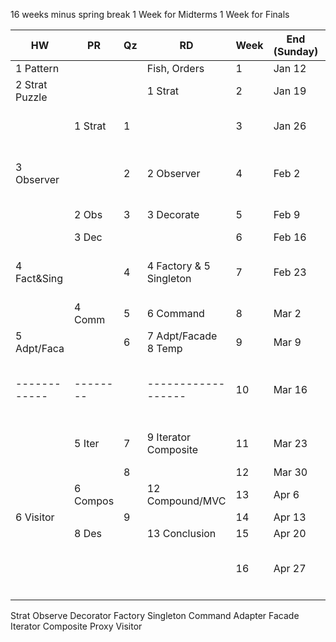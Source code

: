 16 weeks minus spring break 
1 Week for Midterms
1 Week for Finals

| HW             | PR       | Qz  | RD                      | Week | End (Sunday) | Event                              |
| -------------- | -------- | --- | ----------------------- | ---- | ------------ | ---------------------------------- |
| 1 Pattern      |          |     | Fish, Orders            | 1    | Jan 12       |                                    |
| 2 Strat Puzzle |          |     | 1 Strat                 | 2    | Jan 19       |                                    |
|                | 1 Strat  | 1   |                         | 3    | Jan 26       | MLK JR (Jan 20)          [Holiday] |
| 3 Observer     |          | 2   | 2 Observer              | 4    | Feb 2        | Drop (Jan 27) W Grade (Jan 28)     |
|                | 2 Obs    | 3   | 3 Decorate              | 5    | Feb 9        | Tuition (Feb 5)                    |
|                | 3 Dec    |     |                         | 6    | Feb 16       |                                    |
| 4 Fact&Sing    |          | 4   | 4 Factory & 5 Singleton | 7    | Feb 23       | Presidents Day (Feb 17)  [Holiday] |
|                | 4 Comm   | 5   | 6 Command               | 8    | Mar 2        |                                    |
| 5 Adpt/Faca    |          | 6   | 7 Adpt/Facade 8 Temp    | 9    | Mar 9        |                                    |
| ------------   | -------- |     | ------------------      | 10   | Mar 16       | Spring Break (Mar 10-15) [Holiday] |
|                | 5 Iter   | 7   | 9 Iterator Composite    | 11   | Mar 23       | Last to Drop (Mar 17)              |
|                |          | 8   |                         | 12   | Mar 30       |                                    |
|                | 6 Compos |     | 12 Compound/MVC         | 13   | Apr 6        |                                    |
| 6 Visitor      |          | 9   |                         | 14   | Apr 13       |                                    |
|                | 8 Des    |     | 13 Conclusion           | 15   | Apr 20       |                                    |
|                |          |     |                         | 16   | Apr 27       | End (Apr 22) / Final (Apr 24-30)   |
|                |          |     |                         |      |              |                                    |


Strat
Observe
Decorator
Factory
Singleton
Command
Adapter
Facade
Iterator
Composite
Proxy
Visitor